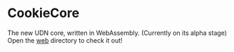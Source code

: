 # CookieCore
The new UDN core, written in WebAssembly.
(Currently on its alpha stage)
Open the [web](https://udnsystems.github.io/cookiecore/web) directory to check it out!
